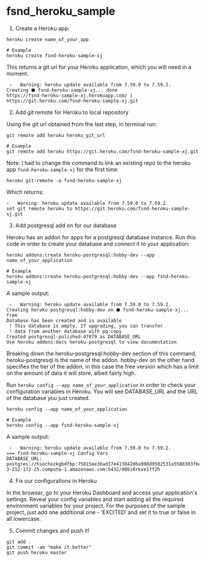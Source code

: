 # fsnd_heroku_sample

1. Create a Heroku app:
```
heroku create name_of_your_app

# Example
heroku create fsnd-heroku-sample-xj
```

This returns a git url for your Heroku application, which you will need in a moment.
```
 ›   Warning: heroku update available from 7.59.0 to 7.59.2.
Creating ⬢ fsnd-heroku-sample-xj... done
https://fsnd-heroku-sample-xj.herokuapp.com/ | https://git.heroku.com/fsnd-heroku-sample-xj.git
```

2. Add git remote for Heroku to local repository

Using the git url obtained from the last step, in terminal run: 
```
git remote add heroku heroku_git_url

# Example
git remote add heroku https://git.heroku.com/fsnd-heroku-sample-xj.git
```

Note: I had to change the command to link an existing repo to the heroku app `fsnd-heroku-sample-xj` for the first time:
```
heroku git:remote -a fsnd-heroku-sample-xj
```

Which returns:
``` 
›   Warning: heroku update available from 7.59.0 to 7.59.2.
set git remote heroku to https://git.heroku.com/fsnd-heroku-sample-xj.git
```

3. Add postgresql add on for our database

Heroku has an addon for apps for a postgresql database instance. Run this code in order to create your database and connect it to your application: 
```
heroku addons:create heroku-postgresql:hobby-dev --app name_of_your_application

# Example
heroku addons:create heroku-postgresql:hobby-dev --app fsnd-heroku-sample-xj
```

A sample output:
```
 ›   Warning: heroku update available from 7.59.0 to 7.59.2.
Creating heroku-postgresql:hobby-dev on ⬢ fsnd-heroku-sample-xj... free
Database has been created and is available
 ! This database is empty. If upgrading, you can transfer
 ! data from another database with pg:copy
Created postgresql-polished-47879 as DATABASE_URL
Use heroku addons:docs heroku-postgresql to view documentation
```

Breaking down the heroku-postgresql:hobby-dev section of this command, heroku-postgresql is the name of the addon. hobby-dev on the other hand specifies the tier of the addon, in this case the free version which has a limit on the amount of data it will store, albeit fairly high.

Run `heroku config --app name_of_your_application` in order to check your configuration variables in Heroku. You will see DATABASE_URL and the URL of the database you just created.
```
heroku config --app name_of_your_application

# Example
heroku config --app fsnd-heroku-sample-xj
```

A sample output:
```
 ›   Warning: heroku update available from 7.59.0 to 7.59.2.
=== fsnd-heroku-sample-xj Config Vars
DATABASE_URL: postgres://hsochozkgbdfbp:75815ee36ad37e413842d6a998d9502531a5508303fb4498ca14b4b4e34e65ef@ec2-3-212-172-25.compute-1.amazonaws.com:5432/d86i8rkve1ff2h
```

4. Fix our configurations in Heroku

In the browser, go to your Heroku Dashboard and access your application's settings. Reveal your config variables and start adding all the required environment variables for your project. For the purposes of the sample project, just add one additional one - ‘EXCITED’ and set it to true or false in all lowercase. 

5. Commit changes and push it!
```
git add .
git commit -am "make it better"
git push heroku master
```